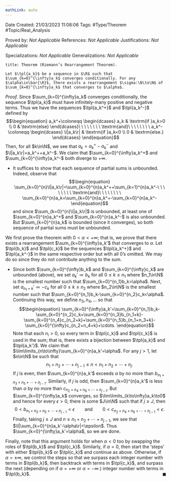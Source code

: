 ```yaml
---
mathLink: auto
---
```


<div class="topSpace"></div>

Date Created: 21/03/2023 11:08:06
Tags: #Type/Theorem #Topic/Real_Analysis

Proved by: <i>Not Applicable</i>
References: <i>Not Applicable</i>
Justifications: <i>Not Applicable</i>

Specializations: <i>Not Applicable</i>
Generalizations: <i>Not Applicable</i>

``` ad-Theorem
title: Theorem (Riemann’s Rearrangement Theorem).

Let $\tpl{a_k}$ be a sequence in $\R$ such that $\sum_{k=0}^{\infty}a_k$ converges conditionally. For any $\alpha\in\bar{\R}$, there exists a rearrangement $\sigma:\N\to\N$ of $\sum_{k=0}^{\infty}a_k$ that converges to $\alpha$.

```

<i>Proof.</i> Since $\sum_{k=0}^{\infty}a_k$ converges conditionally, the sequence $\tpl{a_k}$ must have infinitely-many positive and negative terms. Thus we have the sequences $\tpl{a_k^+}$ and $\tpl{a_k^-}$ defined by
$$\begin{equation}
    a_k^+\coloneqq
    \begin{dcases}
        a_k & \textrm{if }a_k>0 \\
        0 & \textrm{else}
    \end{dcases}\ \ \ \ \ \ \ \ \textrm{and}\ \ \ \ \ \ \ \ a_k^-\coloneqq
    \begin{dcases}
        \l|a_k\r| & \textrm{if }a_k<0 \\
        0 & \textrm{else.}
    \end{dcases}
\end{equation}$$
Then, for all $k\in\N$, we see that $a_k=a_k^+-a_k^-$ and $\l|a_k\r|=a_k^++a_k^-$. We claim that $\sum_{k=0}^{\infty}a_k^+$ and $\sum_{k=0}^{\infty}a_k^-$ both diverge to $+\infty$.
* It suffices to show that each sequence of partial sums is unbounded. Indeed, observe that
$$\begin{equation}
    \sum_{k=0}^{n}\l|a_k\r|=\sum_{k=0}^{n}a_k^++\sum_{k=1}^{n}a_k^-\ \ \ \ \ \ \ \ \textrm{and}\ \ \ \ \ \ \ \ \sum_{k=0}^{n}a_k=\sum_{k=0}^{n}a_k^+-\sum_{k=0}^{n}a_k^-
\end{equation}$$
and since $\sum_{k=0}^{n}\l|a_k\r|$ is unbounded, at least one of $\sum_{k=0}^{n}a_k^+$ and $\sum_{k=0}^{n}a_k^-$ is also unbounded. But $\sum_{k=0}^{n}a_k$ is bounded (since it converges), so both sequence of partial sums must be unbounded.

We first prove the theorem with $0<\alpha<+\infty$; that is, we prove that there exists a rearrangement $\sum_{k=0}^{\infty}a_k'$ that converges to $\alpha$. Let $\tpl{b_k}$ and $\tpl{c_k}$ be the sequences $\tpl{a_k^+}$ and $\tpl{a_k^-}$ in the same respective order but with all $0$’s omitted. We may do so since they do not contribute anything to the sum.
* Since both $\sum_{k=0}^{\infty}b_k$ and $\sum_{k=0}^{\infty}c_k$ are unbounded (above), we set $a_k'\coloneqq b_k$ for all $0\leq k\leq n_1$ where $n_1\in\N$ is the smallest number such that $\sum_{k=0}^{n_1}b_k>\alpha$. Next, set $a_{n_1+k}'\coloneqq-c_k$ for all $0\leq k\leq n_2$ where $n_2\in\N$ is the smallest number such that $\sum_{k=0}^{n_1}b_k-\sum_{k=0}^{n_2}c_k<\alpha$. Continuing this way, we define $n_3,n_4,\dots$ so that
$$\begin{equation}
    \sum_{k=0}^{\infty}a_k'=\sum_{k=0}^{n_1}b_k-\sum_{k=0}^{n_2}c_k+\sum_{k=0}^{n_3}b_{n_1+k}-\sum_{k=0}^{n_4}c_{n_2+k}+\sum_{k=0}^{n_5}b_{n_1+n_3+k}-\sum_{k=0}^{\infty}c_{n_2+n_4+k}+\cdots.
\end{equation}$$
Note that each $n_i>0$, so every term in $\tpl{c_k}$ and $\tpl{c_k}$ is used in the sum; that is, there exists a bijection between $\tpl{a_k}$ and $\tpl{a_k'}$. We claim that $\lim\limits_{n\to\infty}\sum_{k=0}^{n}a_k'=\alpha$. For any $j>1$, let $n\in\N$ be such that
$$\begin{equation}
    n_1+n_2+\cdots+n_{j-1}\leq n<n_1+n_2+\cdots+n_j.
\end{equation}$$
If $j$ is even, then $\sum_{k=0}^{n}a_k'$ exceeds $\alpha$ by no more than $b_{n_1+n_3+n_5+\cdots+n_{j-1}}$. Similarly, if $j$ is odd, then $\sum_{k=0}^{n}a_k'$ is less than $\alpha$ by no more than $c_{n_2+n_4+n_6+\cdots+n_{j-1}}$. But $\sum_{k=0}^{\infty}a_k$ converges, so $\lim\limits_{k\to\infty}a_k\to0$ and hence for every $\epsilon>0$, there is some $J\in\N$ such that if $j\geq J$, then
$$\begin{equation}
    0<b_{n_1+n_3+n_5+\cdots+n_{j-1}}<\epsilon\ \ \ \ \ \ \ \ \textrm{and}\ \ \ \ \ \ \ \ 0<c_{n_2+n_4+n_6+\cdots+n_{j-1}}<\epsilon.
\end{equation}$$
Finally, taking $j\geq J$ and $n\geq n_1+n_2+\cdots+n_{j-1}$, we see that $\l|\sum_{k=0}^{n}a_k'-\alpha\r|<\epsilon$. Thus $\sum_{k=0}^{\infty}a_k'=\alpha$, so we are done.

Finally, note that this argument holds for when $\alpha<0$ too by swapping the roles of $\tpl{b_k}$ and $\tpl{c_k}$. Similarly, if $\alpha=0$, then start the ‘steps’ with either $\tpl{b_k}$ or $\tpl{c_k}$ and continue as above. Otherwise, if $\alpha=\pm\infty$, we control the steps so that we surpass each integer number with terms in $\tpl{b_k}$, then backtrack with terms in $\tpl{c_k}$, and surpass the next (depending on if $\alpha=+\infty$ or $\alpha=-\infty$.) integer number with terms in $\tpl{b_k}$.<span style="float:right;">$\blacksquare$</span>
